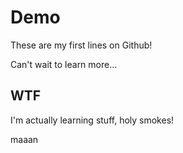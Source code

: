 # Demo 

These are my first lines on Github!

Can't wait to learn more... 

## WTF

I'm actually learning stuff, holy smokes!

maaan 